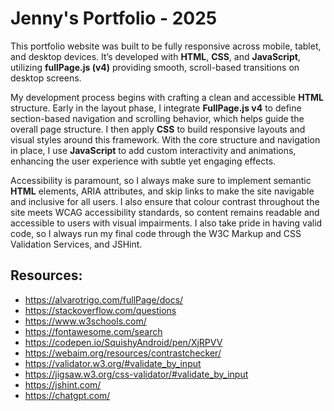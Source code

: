 # Jenny's Portfolio - 2025 #

This portfolio website was built to be fully responsive across mobile, tablet, and desktop devices. It’s developed with **HTML**, **CSS**, and **JavaScript**, utilizing **fullPage.js (v4)** providing smooth, scroll-based transitions on desktop screens.

My development process begins with crafting a clean and accessible **HTML** structure. Early in the layout phase, I integrate **FullPage.js v4** to define section-based navigation and scrolling behavior, which helps guide the overall page structure. I then apply **CSS** to build responsive layouts and visual styles around this framework. With the core structure and navigation in place, I use **JavaScript** to add custom interactivity and animations, enhancing the user experience with subtle yet engaging effects.

Accessibility is paramount, so I always make sure to implement semantic **HTML** elements, ARIA attributes, and skip links to make the site navigable and inclusive for all users. I also ensure that colour contrast throughout the site meets WCAG accessibility standards, so content remains readable and accessible to users with visual impairments. I also take pride in having valid code, so I always run my final code through the W3C Markup and CSS Validation Services, and JSHint.

## Resources: ##
- https://alvarotrigo.com/fullPage/docs/
- https://stackoverflow.com/questions
- https://www.w3schools.com/
- https://fontawesome.com/search
- https://codepen.io/SquishyAndroid/pen/XjRPVV
- https://webaim.org/resources/contrastchecker/
- https://validator.w3.org/#validate_by_input
- https://jigsaw.w3.org/css-validator/#validate_by_input
- https://jshint.com/
- https://chatgpt.com/